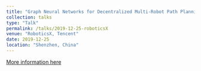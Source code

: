 ```yaml
---
title: "Graph Neural Networks for Decentralized Multi-Robot Path Planning"
collection: talks
type: "Talk"
permalink: /talks/2019-12-25-roboticsX
venue: "RoboticsX, Tencent"
date: 2019-12-25
location: "Shenzhen, China"
---
```


[More information here](https://drive.google.com/file/d/1mhYtMVwwkmpTKEkw11CdpiXGaP1j87U0/view?usp=sharing)


